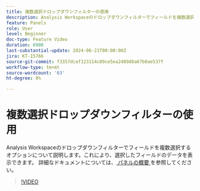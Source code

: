 ```yaml
---
title: 複数選択ドロップダウンフィルターの使用
description: Analysis Workspaceのドロップダウンフィルターでフィールドを複数選択するオプションについて説明します。これにより、選択したフィールドのデータを表示できます。
feature: Panels
role: User
level: Beginner
doc-type: Feature Video
duration: 6900
last-substantial-update: 2024-06-21T00:00:00Z
jira: KT-15766
source-git-commit: f3357dcef123114c89ce5ea2409d8a67b0ae537f
workflow-type: tm+mt
source-wordcount: '63'
ht-degree: 0%

---
```



# 複数選択ドロップダウンフィルターの使用

Analysis Workspaceのドロップダウンフィルターでフィールドを複数選択するオプションについて説明します。これにより、選択したフィールドのデータを表示できます。 詳細なドキュメントについては、[ パネルの概要 ](https://experienceleague.adobe.com/ja/docs/analytics/analyze/analysis-workspace/panels/panels#static-drop-down-segments) を参照してください。

>[!VIDEO](https://video.tv.adobe.com/v/3439927/?learn=on&captions=jpn)
